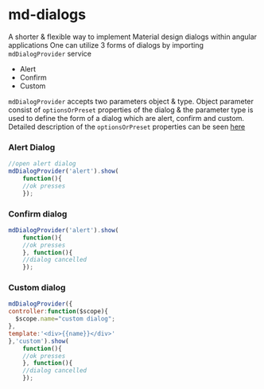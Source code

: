 # md-dialogs
A shorter & flexible way to implement Material design dialogs within angular applications
One can utilize 3 forms of dialogs by importing `mdDialogProvider` service
 * Alert
 * Confirm
 * Custom

`mdDialogProvider` accepts two parameters object & type. Object parameter consist of `optionsOrPreset` properties of the dialog & the parameter type is used to define the form of a dialog which are alert, confirm and custom.
Detailed description of the `optionsOrPreset` properties can be seen [here](https://material.angularjs.org/HEAD/api/service/$mdDialog)

### Alert Dialog
```javascript
//open alert dialog
mdDialogProvider('alert').show(
    function(){
    //ok presses
    });
```
### Confirm dialog
```javascript 
mdDialogProvider('alert').show(
    function(){
    //ok presses
    }, function(){
    //dialog cancelled
    });
```
### Custom dialog
```javascript
mdDialogProvider({
controller:function($scope){
  $scope.name="custom dialog";
},
template:'<div>{{name}}</div>'
},'custom').show(
    function(){
    //ok presses
    }, function(){
    //dialog cancelled
    });
```




